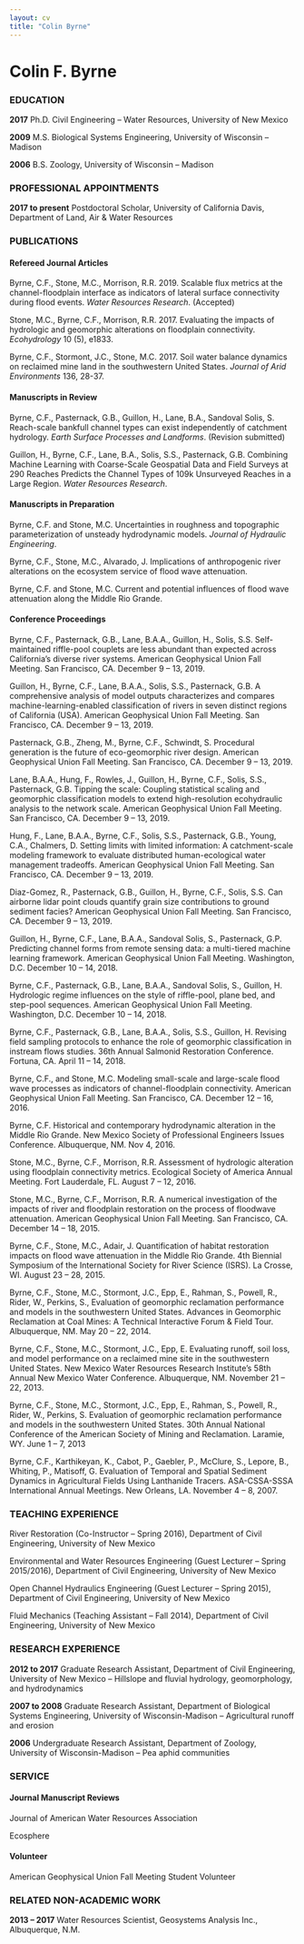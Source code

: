 ```yaml
---
layout: cv
title: "Colin Byrne"
---
```


# Colin F. Byrne

### EDUCATION

<b>2017</b>	Ph.D. Civil Engineering – Water Resources, University of New Mexico

<b>2009</b>	M.S. Biological Systems Engineering, University of Wisconsin – Madison
	
<b>2006</b>	B.S. Zoology, University of Wisconsin – Madison


### PROFESSIONAL APPOINTMENTS

<b>2017 to present</b> Postdoctoral Scholar, University of California Davis, Department of Land, Air & Water Resources

### PUBLICATIONS

#### Refereed Journal Articles

Byrne, C.F., Stone, M.C., Morrison, R.R. 2019. Scalable flux metrics at the channel-floodplain interface as indicators of lateral surface connectivity during flood events. <i>Water Resources Research</i>. (Accepted)

Stone, M.C., Byrne, C.F., Morrison, R.R. 2017. Evaluating the impacts of hydrologic and geomorphic alterations on floodplain connectivity. <i>Ecohydrology</i> 10 (5), e1833.

Byrne, C.F., Stormont, J.C., Stone, M.C. 2017. Soil water balance dynamics on reclaimed mine land in the southwestern United States. <i>Journal of Arid Environments</i> 136, 28-37.

#### Manuscripts in Review

Byrne, C.F., Pasternack, G.B., Guillon, H., Lane, B.A., Sandoval Solis, S. Reach-scale bankfull channel types can exist independently of catchment hydrology. <i>Earth Surface Processes and Landforms</i>. (Revision submitted)


Guillon, H., Byrne, C.F., Lane, B.A., Solis, S.S., Pasternack, G.B. Combining Machine Learning with Coarse-Scale Geospatial Data and Field Surveys at 290 Reaches Predicts the Channel Types of 109k Unsurveyed Reaches in a Large Region. <i>Water Resources Research</i>.

#### Manuscripts in Preparation

Byrne, C.F. and Stone, M.C. Uncertainties in roughness and topographic parameterization of unsteady hydrodynamic models. <i>Journal of Hydraulic Engineering</i>.

Byrne, C.F., Stone, M.C., Alvarado, J. Implications of anthropogenic river alterations on the ecosystem service of flood wave attenuation.

Byrne, C.F. and Stone, M.C. Current and potential influences of flood wave attenuation along the Middle Rio Grande.

#### Conference Proceedings

Byrne, C.F., Pasternack, G.B., Lane, B.A.A., Guillon, H., Solis, S.S. Self-maintained riffle-pool couplets are less abundant than expected across California’s diverse river systems. American Geophysical Union Fall Meeting. San Francisco, CA. December 9 – 13, 2019.

Guillon, H., Byrne, C.F., Lane, B.A.A., Solis, S.S., Pasternack, G.B. A comprehensive analysis of model outputs characterizes and compares machine-learning-enabled classification of rivers in seven distinct regions of California (USA). American Geophysical Union Fall Meeting. San Francisco, CA. December 9 – 13, 2019.

Pasternack, G.B., Zheng, M., Byrne, C.F., Schwindt, S. Procedural generation is the future of eco-geomorphic river design. American Geophysical Union Fall Meeting. San Francisco, CA. December 9 – 13, 2019.

Lane, B.A.A., Hung, F., Rowles, J., Guillon, H., Byrne, C.F., Solis, S.S., Pasternack, G.B. Tipping the scale: Coupling statistical scaling and geomorphic classification models to extend high-resolution ecohydraulic analysis to the network scale. American Geophysical Union Fall Meeting. San Francisco, CA. December 9 – 13, 2019.

Hung, F., Lane, B.A.A., Byrne, C.F., Solis, S.S., Pasternack, G.B., Young, C.A., Chalmers, D. Setting limits with limited information: A catchment-scale modeling framework to evaluate distributed human-ecological water management tradeoffs. American Geophysical Union Fall Meeting. San Francisco, CA. December 9 – 13, 2019.

Diaz-Gomez, R., Pasternack, G.B., Guillon, H., Byrne, C.F., Solis, S.S. Can airborne lidar point clouds quantify grain size contributions to ground sediment facies? American Geophysical Union Fall Meeting. San Francisco, CA. December 9 – 13, 2019.

Guillon, H., Byrne, C.F., Lane, B.A.A., Sandoval Solis, S., Pasternack, G.P. Predicting channel forms from remote sensing data: a multi-tiered machine learning framework. American Geophysical Union Fall Meeting. Washington, D.C. December 10 – 14, 2018.

Byrne, C.F., Pasternack, G.B., Lane, B.A.A., Sandoval Solis, S., Guillon, H. Hydrologic regime influences on the style of riffle-pool, plane bed, and step-pool sequences. American Geophysical Union Fall Meeting. Washington, D.C. December 10 – 14, 2018.

Byrne, C.F., Pasternack, G.B., Lane, B.A.A., Solis, S.S., Guillon, H. Revising field sampling protocols to enhance the role of geomorphic classification in instream flows studies. 36th Annual Salmonid Restoration Conference. Fortuna, CA. April 11 – 14, 2018.

Byrne, C.F., and Stone, M.C. Modeling small-scale and large-scale flood wave processes as indicators of channel-floodplain connectivity. American Geophysical Union Fall Meeting. San Francisco, CA. December 12 – 16, 2016.

Byrne, C.F. Historical and contemporary hydrodynamic alteration in the Middle Rio Grande. New Mexico Society of Professional Engineers Issues Conference. Albuquerque, NM. Nov 4, 2016.

Stone, M.C., Byrne, C.F., Morrison, R.R. Assessment of hydrologic alteration using floodplain connectivity metrics. Ecological Society of America Annual Meeting. Fort Lauderdale, FL. August 7 – 12, 2016.

Stone, M.C., Byrne, C.F., Morrison, R.R. A numerical investigation of the impacts of river and floodplain restoration on the process of floodwave attenuation. American Geophysical Union Fall Meeting. San Francisco, CA. December 14 – 18, 2015.

Byrne, C.F., Stone, M.C., Adair, J. Quantification of habitat restoration impacts on flood wave attenuation in the Middle Rio Grande. 4th Biennial Symposium of the International Society for River Science (ISRS). La Crosse, WI. August 23 – 28, 2015.

Byrne, C.F., Stone, M.C., Stormont, J.C., Epp, E., Rahman, S., Powell, R., Rider, W., Perkins, S., Evaluation of geomorphic reclamation performance and models in the southwestern United States. Advances in Geomorphic Reclamation at Coal Mines: A Technical Interactive Forum & Field Tour. Albuquerque, NM. May 20 – 22, 2014.

Byrne, C.F., Stone, M.C., Stormont, J.C., Epp, E. Evaluating runoff, soil loss, and model performance on a reclaimed mine site in the southwestern United States. New Mexico Water Resources Research Institute’s 58th Annual New Mexico Water Conference. Albuquerque, NM. November 21 – 22, 2013.

Byrne, C.F., Stone, M.C., Stormont, J.C., Epp, E., Rahman, S., Powell, R., Rider, W., Perkins, S. Evaluation of geomorphic reclamation performance and models in the southwestern United States. 30th Annual National Conference of the American Society of Mining and Reclamation. Laramie, WY. June 1 – 7, 2013

Byrne, C.F., Karthikeyan, K., Cabot, P., Gaebler, P., McClure, S., Lepore, B., Whiting, P., Matisoff, G. Evaluation of Temporal and Spatial Sediment Dynamics in Agricultural Fields Using Lanthanide Tracers. ASA-CSSA-SSSA International Annual Meetings. New Orleans, LA. November 4 – 8, 2007.

### TEACHING EXPERIENCE

River Restoration (Co-Instructor – Spring 2016), Department of Civil Engineering, University of New Mexico

Environmental and Water Resources Engineering (Guest Lecturer – Spring 2015/2016), Department of Civil Engineering, University of New Mexico

Open Channel Hydraulics Engineering (Guest Lecturer – Spring 2015), Department of Civil Engineering, University of New Mexico

Fluid Mechanics (Teaching Assistant – Fall 2014), Department of Civil Engineering, University of New Mexico

### RESEARCH EXPERIENCE

<b>2012 to 2017</b>	Graduate Research Assistant, Department of Civil Engineering, University of New Mexico – Hillslope and fluvial hydrology, geomorphology, and hydrodynamics

<b>2007 to 2008</b>	Graduate Research Assistant, Department of Biological Systems Engineering, University of Wisconsin-Madison – Agricultural runoff and erosion

<b>2006</b>	Undergraduate Research Assistant, Department of Zoology, University of Wisconsin-Madison – Pea aphid communities

### SERVICE

#### Journal Manuscript Reviews

Journal of American Water Resources Association

Ecosphere

#### Volunteer

American Geophysical Union Fall Meeting Student Volunteer

### RELATED NON-ACADEMIC WORK

<b>2013 – 2017</b>	Water Resources Scientist, Geosystems Analysis Inc., Albuquerque, N.M.


